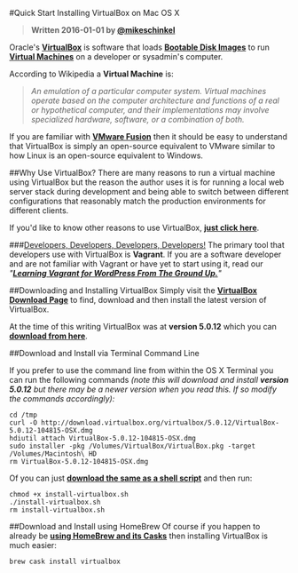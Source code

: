 #Quick Start Installing VirtualBox on Mac OS X

> **Written 2016-01-01 by [@mikeschinkel](http://twitter.com/mikeschinkel)**

Oracle's [**VirtualBox**](https://www.virtualbox.org/wiki/VirtualBox) is software that loads [**Bootable Disk Images**](https://en.wikipedia.org/wiki/Disk_image#Software_distribution) to run [**Virtual Machines**](https://en.wikipedia.org/wiki/Virtual_machine)  on a developer or sysadmin's computer.

According to Wikipedia a **Virtual Machine** is:

> _An emulation of a particular computer system. Virtual machines operate based on the computer architecture and functions of a real or hypothetical computer, and their implementations may involve specialized hardware, software, or a combination of both._

If you are familiar with [**VMware Fusion**](http://www.vmware.com/products/fusion/) then it should be easy to understand that VirtualBox is simply an open-source equivalent to VMware similar to how Linux is an open-source equivalent to Windows.

##Why Use VirtualBox? 
There are many reasons to run a virtual machine using VirtualBox but the reason the author uses it is for running a local web server stack during development and being able to switch between different configurations that reasonably match the production environments for different clients. 

If you'd like to know other reasons to use VirtualBox, [**just click here**](http://lmgtfy.com/?q=reasons+to+use+virtualbox).

###[Developers, Developers, Developers, Developers!](https://www.youtube.com/watch?v=KMU0tzLwhbE)
The primary tool that developers use with VirtualBox is **Vagrant**. If you are a software developer and are not familiar with Vagrant or have yet to start using it, read our _"[_**Learning Vagrant for WordPress From The Ground Up.**_](https://github.com/thecodersguild/learning-vagrant-for-wordpress)"_

##Downloading and Installing VirtualBox 
Simply visit the [**VirtualBox Download Page**](https://www.virtualbox.org/wiki/Downloads) to find, download and then install the latest version of VirtualBox.

At the time of this writing VirtualBox was at **version 5.0.12** which you can [**download from here**](http://download.virtualbox.org/virtualbox/5.0.12/VirtualBox-5.0.12-104815-OSX.dmg). 

##Download and Install via Terminal Command Line 

If you prefer to use the command line from within the OS X Terminal you can run the following commands _(note this will download and install **version 5.0.12** but there may be a newer version when you read this. If so modify the commands accordingly):_

    cd /tmp
    curl -O http://download.virtualbox.org/virtualbox/5.0.12/VirtualBox-5.0.12-104815-OSX.dmg
    hdiutil attach VirtualBox-5.0.12-104815-OSX.dmg
    sudo installer -pkg /Volumes/VirtualBox/VirtualBox.pkg -target /Volumes/Macintosh\ HD
    rm VirtualBox-5.0.12-104815-OSX.dmg

Of you can just [**download the same as a shell script**](install-virtualbox.sh) and then run:

	chmod +x install-virtualbox.sh
	./install-virtualbox.sh
	rm install-virtualbox.sh

##Download and Install using HomeBrew
Of course if you happen to already be [**using HomeBrew and its Casks**](https://github.com/thecodersguild/quick-start-using-homebrew-on-mac-os-x) then installing VirtualBox is much easier:

    brew cask install virtualbox
